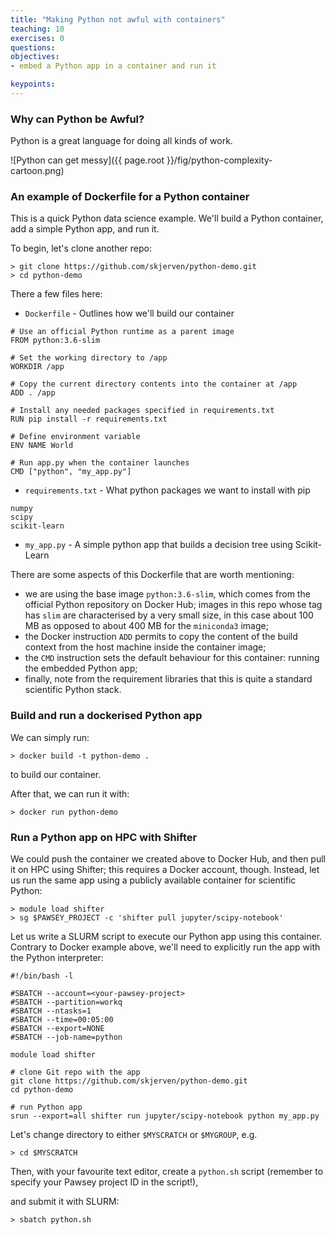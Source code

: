 ```yaml
---
title: "Making Python not awful with containers"
teaching: 10
exercises: 0
questions:
objectives:
- embed a Python app in a container and run it

keypoints:
---
```


### Why can Python be Awful? ###

Python is a great language for doing all kinds of work.

![Python can get messy]({{ page.root }}/fig/python-complexity-cartoon.png)


### An example of Dockerfile for a Python container ###

This is a quick Python data science example.  We'll build a Python container, add a simple Python app, and run it.

To begin, let's clone another repo:

```
> git clone https://github.com/skjerven/python-demo.git
> cd python-demo
```

There a few files here:

* `Dockerfile` - Outlines how we'll build our container

```
# Use an official Python runtime as a parent image
FROM python:3.6-slim

# Set the working directory to /app
WORKDIR /app

# Copy the current directory contents into the container at /app
ADD . /app

# Install any needed packages specified in requirements.txt
RUN pip install -r requirements.txt

# Define environment variable
ENV NAME World

# Run app.py when the container launches
CMD ["python", "my_app.py"]
```

* `requirements.txt` - What python packages we want to install with pip

```
numpy
scipy
scikit-learn
```

* `my_app.py` - A simple python app that builds a decision tree using Scikit-Learn

There are some aspects of this Dockerfile that are worth mentioning:

* we are using the base image `python:3.6-slim`, which comes from the official Python repository on Docker Hub; images in this repo whose tag has `slim` are characterised by a very small size, in this case about 100 MB as opposed to about 400 MB for the `miniconda3` image;
* the Docker instruction `ADD` permits to copy the content of the build context from the host machine inside the container image;
* the `CMD` instruction sets the default behaviour for this container: running the embedded Python app;
* finally, note from the requirement libraries that this is quite a standard scientific Python stack.


### Build and run a dockerised Python app ###

We can simply run:

```
> docker build -t python-demo .
```
to build our container.

After that, we can run it with:

```
> docker run python-demo
```


### Run a Python app on HPC with Shifter ###

We could push the container we created above to Docker Hub, and then pull it on HPC using Shifter; this requires a Docker account, though. Instead, let us run the same app using a publicly available container for scientific Python:

```
> module load shifter
> sg $PAWSEY_PROJECT -c 'shifter pull jupyter/scipy-notebook'
```

Let us write a SLURM script to execute our Python app using this container. Contrary to Docker example above, we'll need to explicitly run the app with the Python interpreter:

```
#!/bin/bash -l

#SBATCH --account=<your-pawsey-project>
#SBATCH --partition=workq
#SBATCH --ntasks=1
#SBATCH --time=00:05:00
#SBATCH --export=NONE
#SBATCH --job-name=python

module load shifter

# clone Git repo with the app
git clone https://github.com/skjerven/python-demo.git
cd python-demo

# run Python app
srun --export=all shifter run jupyter/scipy-notebook python my_app.py
```

Let's change directory to either `$MYSCRATCH` or `$MYGROUP`, e.g.

```
> cd $MYSCRATCH
```

Then, with your favourite text editor, create a `python.sh` script (remember to specify your Pawsey project ID in the script!),

and submit it with SLURM:

```
> sbatch python.sh
```


